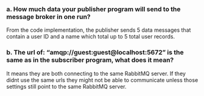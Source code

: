 ### a. How much data your publisher program will send to the message broker in one run?

From the code implementation, the publisher sends 5 data messages that contain a user ID and a name which total up to 5 total user records.

### b. The url of: “amqp://guest:guest@localhost:5672” is the same as in the subscriber program, what does it mean?

It means they are both connecting to the same RabbitMQ server. If they didnt use the same urls they might not be able to communicate unless those settings still point to the same RabbitMQ server. 